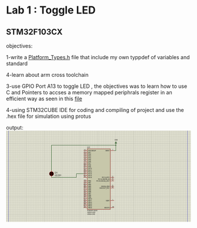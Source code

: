 # Lab 1 : Toggle LED 

## STM32F103CX

objectives:

1-write a [Platform_Types.h](./code/inc/Platform_Types.h) file that include my own typpdef of variables and standard  

4-learn about arm cross toolchain


3-use GPIO Port A13 to toggle LED , the objectives was to learn how to use C and Pointers to accses a memory mapped periphrals register in an efficient way as seen in this [file](./code/src/main.c) 

4-using STM32CUBE IDE for coding and compiling of project and use the .hex file for simulation using protus 

output:
![simulation](Animation.gif) 